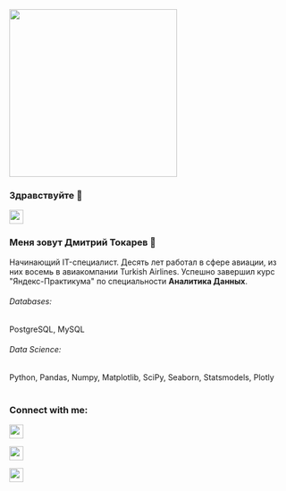 <div id="header" align="left">
  <img src="https://media.giphy.com/media/qgQUggAC3Pfv687qPC/giphy.gif" width="300"/>
</div>

### Здравствуйте 👋
<p><a href="https://spb.hh.ru/resume/671660efff0bf3cf740039ed1f6f5265793070"><img src="https://img.shields.io/badge/HH.RU-red?logo=linkedin&logoColor=white" height=25></a></p>

### Меня зовут Дмитрий Токарев :raising_hand: 

Начинающий IT-специалист. Десять лет работал в сфере авиации, из них восемь в авиакомпании Turkish Airlines.
Успешно завершил курс "Яндекс-Практикума" по специальности **Аналитика Данных**.


###### Databases: 
PostgreSQL, MySQL

###### Data Science: 
Python, Pandas, Numpy, Matplotlib, SciPy, Seaborn, Statsmodels, Plotly
<br><br>
### Connect with me:
<p><a href="https://vk.com/id107559"><img src="https://img.shields.io/badge/VK.COM-blue?logo=linkedin&logoColor=white" height=25></a></p>
 
 <p><a href="https://t.me/https://t.me/dmitrii_tokarev_led"><img src="https://img.shields.io/badge/TELEGRAM-blue?logo=linkedin&logoColor=white" height=25></a></p>
 
<p><a href="https://api.whatsapp.com/send/?phone=79217482566&text&type=phone_number&app_absent=0"><img src="https://img.shields.io/badge/WHATSAPP-deepgreen?logo=linkedin&logoColor=white" height=25></a></p>
<!--
**dmitriitokarev/dmitriitokarev** is a ✨ _special_ ✨ repository because its `README.md` (this file) appears on your GitHub profile.

Here are some ideas to get you started:

- 🔭 I’m currently working on ...
- 🌱 I’m currently learning ...
- 👯 I’m looking to collaborate on ...
- 🤔 I’m looking for help with ...
- 💬 Ask me about ...
- 📫 How to reach me: ...
- 😄 Pronouns: ...
- ⚡ Fun fact: ...
-->
